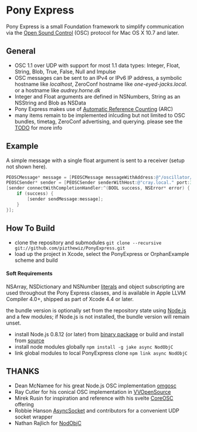 
# Pony Express
Pony Express is a small Foundation framework to simplify communication via the [Open Sound Control](http://opensoundcontrol.org/introduction-osc) (OSC) protocol for Mac OS X 10.7 and later.

## General
- OSC 1.1 over UDP with support for most 1.1 data types: Integer, Float, String, Blob, True, False, Null and Impulse
- OSC messages can be sent to an IPv4 or IPv6 IP address, a symbolic hostname like _localhost_, ZeroConf hostname like _one-eyed-jacks.local._ or a hostname like _audrey.horne.dk_
- Integer and Float arguments are defined in NSNumbers, String as an NSString and Blob as NSData
- Pony Express makes use of [Automatic Reference Counting](http://clang.llvm.org/docs/AutomaticReferenceCounting.html) (ARC)
- many items remain to be implemented inlcuding but not limited to OSC bundles, timetag, ZeroConf advertising, and querying. please see the [TODO](https://github.com/pizthewiz/PonyExpress/blob/master/TODO.markdown) for more info

## Example
A simple message with a single float argument is sent to a receiver (setup not shown here).

``` objective-c
PEOSCMessage* message = [PEOSCMessage messageWithAddress:@"/oscillator/3/frequency" typeTags:@[PEOSCMessageTypeTagFloat] arguments:@[@440.0F];
PEOSCSender* sender = [PEOSCSender senderWithHost:@"cray.local." port:31337];
[sender connectWithCompletionHandler:^(BOOL success, NSError* error) {
    if (success) {
        [sender sendMessage:message];
    }
}];
```

## How To Build
- clone the repository and submodules `git clone --recursive git://github.com/pizthewiz/PonyExpress.git`
- load up the project in Xcode, select the PonyExpress or OrphanExample scheme and build

#### Soft Requirements
NSArray, NSDictionary and NSNumber [literals](http://clang.llvm.org/docs/ObjectiveCLiterals.html) and object subscripting are used throughout the Pony Express classes, and is available in Apple LLVM Compiler 4.0+, shipped as part of Xcode 4.4 or later. 

the bundle version is optionally set from the repository state using [Node.js](http://nodejs.org/) and a few modules; if Node.js is not installed, the bundle version will remain unset.

- install Node.js 0.8.12 (or later) from [binary package](http://nodejs.org/dist/v0.8.12/node-v0.8.12.pkg) or build and install from [source](http://nodejs.org/dist/v0.8.12/node-v0.8.12.tar.gz)
- install node modules globally `npm install -g jake async NodObjC`
- link global modules to local PonyExpress clone `npm link async NodObjC`

## THANKS
- Dean McNamee for his great Node.js OSC implementation [omgosc](https://github.com/deanm/omgosc)
- Ray Cutler for his conical OSC implementation in [VVOpenSource](http://code.google.com/p/vvopensource/)
- Mirek Rusin for inspiration and reference with his svelte [CoreOSC](https://github.com/mirek/CoreOSC/) offering
- Robbie Hanson [AsyncSocket](https://github.com/robbiehanson/CocoaAsyncSocket) and contributors for a convenient UDP socket wrapper
- Nathan Rajlich for [NodObjC](https://github.com/TooTallNate/NodObjC)
